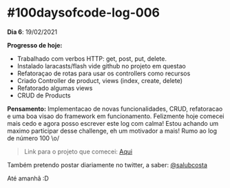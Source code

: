 # #100daysofcode-log-006

__Dia 6__: 19/02/2021

__Progresso de hoje:__
-	Trabalhado com verbos HTTP: get, post, put, delete.
-	Instalado laracasts/flash vide github no projeto em questao
-	Refatoraçao de rotas para usar os controllers como recursos
-	Criado Controller de product, views (index, create, delete) 
-	Refatorado algumas views
-	CRUD de Products

__Pensamento:__  Implementacao de novas funcionalidades, CRUD, refatoracao e uma boa visao do framework em funcionamento. Felizmente hoje comecei mais cedo e agora posso escrever este log com calma! Estou achando um maximo participar desse challenge, eh um motivador a mais! Rumo ao log de número 100 \o/

> Link para o projeto que comecei: [Aqui](https://github.com/salubcosta/l8-marketplace)


Também pretendo postar diariamente no twitter, a saber: [@salubcosta](https://twitter.com/salubcosta)

Até amanhã :D 
